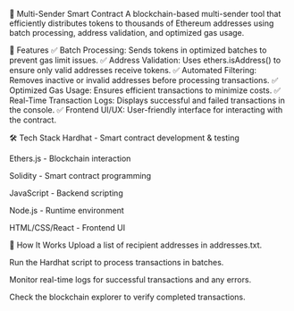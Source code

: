 🚀 Multi-Sender Smart Contract
A blockchain-based multi-sender tool that efficiently distributes tokens to thousands of Ethereum addresses using batch processing, address validation, and optimized gas usage.

📌 Features
✅ Batch Processing: Sends tokens in optimized batches to prevent gas limit issues.
✅ Address Validation: Uses ethers.isAddress() to ensure only valid addresses receive tokens.
✅ Automated Filtering: Removes inactive or invalid addresses before processing transactions.
✅ Optimized Gas Usage: Ensures efficient transactions to minimize costs.
✅ Real-Time Transaction Logs: Displays successful and failed transactions in the console.
✅ Frontend UI/UX: User-friendly interface for interacting with the contract.

🛠️ Tech Stack
Hardhat - Smart contract development & testing

Ethers.js - Blockchain interaction

Solidity - Smart contract programming

JavaScript - Backend scripting

Node.js - Runtime environment

HTML/CSS/React - Frontend UI

🔹 How It Works
Upload a list of recipient addresses in addresses.txt.

Run the Hardhat script to process transactions in batches.

Monitor real-time logs for successful transactions and any errors.

Check the blockchain explorer to verify completed transactions.
